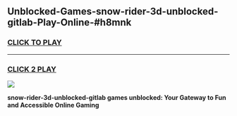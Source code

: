 
## Unblocked-Games-snow-rider-3d-unblocked-gitlab-Play-Online-#h8mnk
<h3>
<a href="https://premium.freeplayer.one?title=snow-rider-3d-unblocked-gitlab&ref=27F">CLICK TO PLAY</a></h3>
<hr>

<h3>
<a href="https://premium.freeplayer.one?title=snow-rider-3d-unblocked-gitlab&ref=27F">CLICK 2 PLAY</a>
  
</h3>

<a href="https://premium.freeplayer.one?title=snow-rider-3d-unblocked-gitlab&ref=27F"><img src="https://clearcache.store/games.png"></a>


**snow-rider-3d-unblocked-gitlab games unblocked: Your Gateway to Fun and Accessible Online Gaming**
